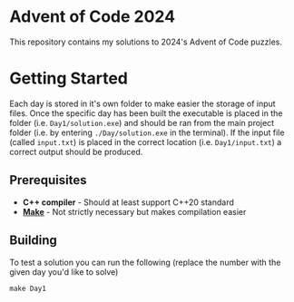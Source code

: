 # Advent of Code 2024

This repository contains my solutions to 2024's Advent of Code puzzles.

# Getting Started
Each day is stored in it's own folder to make easier the storage of input files. Once the specific day has been built the executable is placed in the folder (i.e. `Day1/solution.exe`) and should be ran from the main project folder (i.e. by entering `./Day/solution.exe` in the terminal). If the input file (called `input.txt`) is placed in the correct location (i.e. `Day1/input.txt`) a correct output should be produced.

## Prerequisites

- **C++ compiler** - Should at least support C++20 standard
- [**Make**](https://www.gnu.org/software/make/) - Not strictly necessary but makes compilation easier

## Building

To test a solution you can run the following (replace the number with the given day you'd like to solve)

```
make Day1
```
